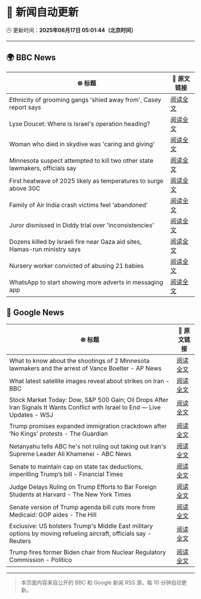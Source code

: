# 🧠 新闻自动更新

🕒 更新时间：**2025年06月17日 05:01:44（北京时间）**

---

## 🌍 BBC News

| 🌐 标题 | 🔗 原文链接 |
|--------|-------------|
| Ethnicity of grooming gangs 'shied away from', Casey report says | [阅读全文](https://www.bbc.com/news/articles/clynyyqdnrdo) |
| Lyse Doucet: Where is Israel's operation heading? | [阅读全文](https://www.bbc.com/news/articles/ce829v2qzyro) |
| Woman who died in skydive was 'caring and giving' | [阅读全文](https://www.bbc.com/news/articles/cy4e4jmzep4o) |
| Minnesota suspect attempted to kill two other state lawmakers, officials say | [阅读全文](https://www.bbc.com/news/articles/c98j5e34dy6o) |
| First heatwave of 2025 likely as temperatures to surge above 30C | [阅读全文](https://www.bbc.com/weather/articles/c4grg1w2xr7o) |
| Family of Air India crash victims feel 'abandoned' | [阅读全文](https://www.bbc.com/news/articles/c5y0lwreg9qo) |
| Juror dismissed in Diddy trial over 'inconsistencies' | [阅读全文](https://www.bbc.com/news/articles/ckg4gg626p2o) |
| Dozens killed by Israeli fire near Gaza aid sites, Hamas-run ministry says | [阅读全文](https://www.bbc.com/news/articles/cg7177gpr17o) |
| Nursery worker convicted of abusing 21 babies | [阅读全文](https://www.bbc.com/news/articles/clylww5ykkvo) |
| WhatsApp to start showing more adverts in messaging app | [阅读全文](https://www.bbc.com/news/articles/cn5y07yqg5do) |

## 📰 Google News

| 🌐 标题 | 🔗 原文链接 |
|--------|-------------|
| What to know about the shootings of 2 Minnesota lawmakers and the arrest of Vance Boelter - AP News | [阅读全文](https://news.google.com/rss/articles/CBMinwFBVV95cUxOMzhUQ1BKSTFxTmw2SkNOUVg0MjdlN2xBcFlfYWM5VGE1RlFSX2dkZkVNYkI4RUJrTlh3WDdDX0tZTGQybk1NN2RpVXJCUFBVVFAzclpuNDY3N21QQ0xiVmRzSnFXX3ZKVllDNFpDd1E4WXBVaXVNZVNjd1U3RGVTVVRMMk9WMjBLUWZaNXhVWXhnM0RfVTdWcjM1T3hnQUE?oc=5) |
| What latest satellite images reveal about strikes on Iran - BBC | [阅读全文](https://news.google.com/rss/articles/CBMiWkFVX3lxTE1NYnpraUE5XzkwbnlHQy1Od3FJVVMxV3dOejR5d1RXT3lEdkt0Mmw3c2VObEdNa2UxT2hEVE9hQzhIdExzdDVZVW43czhFQV9lcWVkVlRGU3Y0d9IBX0FVX3lxTFBqb0dfMmN2Zy16dnYxNGhOWFRxOTVWZEVHRUFxVExiR29iei1EZnJhanpJa0x3OC16dnp0eV9TWFB6UDJsTDFHSFQzdDJYLUxxYmQyTlZKNHFtSkxaZHI0?oc=5) |
| Stock Market Today: Dow, S&P 500 Gain; Oil Drops After Iran Signals It Wants Conflict with Israel to End — Live Updates - WSJ | [阅读全文](https://news.google.com/rss/articles/CBMijwFBVV95cUxOd3lKdnVRRFQteHBNX3Q0Rm12MjhlcURXNDllTENDOVB3R1praTJDdW9nTWhSNDEyakdzT21LQmZHZ3VWYlAtMWJST0h6YVhWM0RXMm9vWXR3c0phek8wWjNpd3Rjby1LVElTd01BQTZ1WTVLamxIcWNZTlhJaDFoaFB4VlBQc1Bva2RsNjVYOA?oc=5) |
| Trump promises expanded immigration crackdown after ‘No Kings’ protests - The Guardian | [阅读全文](https://news.google.com/rss/articles/CBMijgFBVV95cUxQbmJjTTUwNUJFb2FaZTdpS3g5QjdESldGY3gyRTdrNzZQbnNZZEI1MXFONmE0YXFhcTlMNl9xWjdma2dNY24xa3A0MnpOQ0VBVGhQbW9yOWd1MHVjanVPVTBlN0dYVTVwVnVySDY3b0pQX2FVaEJJbHZlVjZBczc5NmVFTUYzU0VkV042UWtn?oc=5) |
| Netanyahu tells ABC he's not ruling out taking out Iran's Supreme Leader Ali Khamenei - ABC News | [阅读全文](https://news.google.com/rss/articles/CBMiqAFBVV95cUxOSEhRT2FDRWhrTHd1bWJza2JPVU44ZXlXUmRaMjVTckVpQmM2TjJaZUF6eXVhMFJTVktnajdiQ2JydHVfRVFFSEpkT0NocktZTTNVdHNBaXQ1RkMwNXZVNmFaWTZrWDdlNlFWeHRyOUpOeGY3U0wyTk01bS0zZTNWSm1BVnBnRnpTdFhPZzhnUmdHeFFuV3Ria2VHREUtSGd5NWpHU2U0ZmTSAa4BQVVfeXFMTUVlSlY5c01sS0dOci1WMENtMlh5YnhvTy1zemxCUlNPOVlCUVJKMUZ1TDNDbTkxZzF3QWY0am1kbjU4M1F1TVBHcHI4OVhMTFZUWmQ0SFRNVWpEU3U1cUQ2WEs4NjRMWEtJT3FRdmR0SUxWVmg3VGtTb0tzTC1ONGFZd2FvNTUta2pGNVVfeUxfQVdlblpkZ1I5bk1rY3dYTG5Nbkt5YmJwZFFOTWpR?oc=5) |
| Senate to maintain cap on state tax deductions, imperilling Trump’s bill - Financial Times | [阅读全文](https://news.google.com/rss/articles/CBMicEFVX3lxTFBvNVRNbUdBTUJaem54Q1p6bVBwMTBEekVNMTE5Rl9lQkZlUEpHZ0RHMEJTckw2U0lYakpsS3NhZ0tydk9XMC1VRFpLdzN4VXJwSWJ6LTViTzZWa2U5RG1LMnhqS3dCaDYza2NPcUlndF8?oc=5) |
| Judge Delays Ruling on Trump Efforts to Bar Foreign Students at Harvard - The New York Times | [阅读全文](https://news.google.com/rss/articles/CBMilwFBVV95cUxNaHVOTnp3dU84bml5S252ekRPLU5VRDlPTWpKMEE3blJ0Zm5qWDV1b1NyNjN3aEY1VFJrRjlzemhYSlptdUNDWXRyUW5HN3c2LUFkc2Y4SUdSdUtSUHYwakdNSndKMHFtZ3lfR3JubnB4Q0dfUFkxRmVPMHJhR1QyTm1sMnJqcEc4QVdkNktnT1RiQ3NGTlNZ?oc=5) |
| Senate version of Trump agenda bill cuts more from Medicaid: GOP aides - The Hill | [阅读全文](https://news.google.com/rss/articles/CBMie0FVX3lxTE9XODhNS2hvZWdYaXZrMTJTQUxoVXlKVUdmTmJqS1hWUGl3aHNCTjR6QUQ0My1QVXd2d1N1VWpLNXc1VXpocFlBb3EwTUI2eDlJeDM2eHgtMFNkZlJ6VmNfWl9YYmdnVlUxNTduWjM0S3ZWVXhfSjdhTzlHMA?oc=5) |
| Exclusive: US bolsters Trump's Middle East military options by moving refueling aircraft, officials say - Reuters | [阅读全文](https://news.google.com/rss/articles/CBMiuAFBVV95cUxQUWFuM281eUxPempXZ054Y21xX1E2d2E1YW9fS1FVQkV4bm9tTHpCelpGeS1lUlI2RnBaTkEyZHdzeWJfMzQ3Wmp6bjJ5M05oNFhRcnRWblpVWXF4bkN3WGZ4aVBvNFU1Tl9ydmk0V1cteVZyNVRrbi1TWDNlVnZSN05LSnBPUUhiY05OdUN5dGxkUHhFOGZEb0lDM01pRzItN2F2VEt1QVRMeXpkdGd4UUxyMGlzY3Z1?oc=5) |
| Trump fires former Biden chair from Nuclear Regulatory Commission - Politico | [阅读全文](https://news.google.com/rss/articles/CBMimAFBVV95cUxNd1otdDN4bzlKVzl2OFpUZmJ4cWdneUFtVzNXbW9PVkppQndJU0ZGNlZ4bkQwNE1sTDBXOEFhZFlmRDVEV2U4UjF0dTFROHhmbU51UzNPMjFsMGtURWtIOE1DLTdkMEMzcVZkajZuZTlWeE1kMUNHZExHUE85eHY4alhtbVpOZkNsZmxmcVprUGRXdUVlS3hYTg?oc=5) |

---
> 本页面内容来自公开的 BBC 和 Google 新闻 RSS 源，每 10 分钟自动更新。